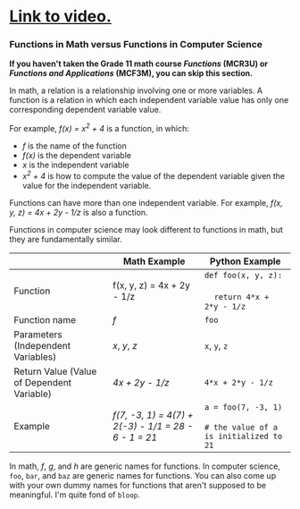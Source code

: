 # [Link to video.](https://www.youtube.com/watch?v=EZbphDwR7Qs&list=PLVD25niNi0Bkf2psAf7PzB1SV068XyNPo&index=33)

### Functions in Math versus Functions in Computer Science

**If you haven't taken the Grade 11 math course *Functions* (MCR3U) or *Functions and Applications* (MCF3M), you can skip this section.**

In math, a relation is a relationship involving one or more variables. A function is a relation in which each independent variable value has only one corresponding dependent variable value.

For example, *f(x) = x<sup>2</sup> + 4* is a function, in which:

* *f* is the name of the function
* *f(x)* is the dependent variable
* *x* is the independent variable
* *x<sup>2</sup> + 4* is how to compute the value of the dependent variable given the value for the independent variable.

Functions can have more than one independent variable. For example, *f(x, y, z) = 4x + 2y - 1/z* is also a function.

Functions in computer science may look different to functions in math, but they are fundamentally similar.

| | Math Example | Python Example |
| --- | --- | ---|
| Function | f(x, y, z) = 4x + 2y - 1/z | `def foo(x, y, z): `<br></br>&nbsp;&nbsp;&nbsp;&nbsp;`return 4*x + 2*y - 1/z` |
| Function name | *f* | `foo` |
| Parameters (Independent Variables) | *x*, *y*, *z* | `x`, `y`, `z` |
| Return Value (Value of Dependent Variable) | *4x + 2y - 1/z* | `4*x + 2*y - 1/z` |
| Example| *f(7, -3, 1) = 4(7) + 2(-3) - 1/1 = 28 - 6 - 1 = 21* | `a = foo(7, -3, 1)`<br/></br>`# the value of a is initialized to 21` |

In math, *f*, *g*, and *h* are generic names for functions. In computer science, `foo`, `bar`, and `baz` are generic names for functions. You can also come up with your own dummy names for functions that aren't supposed to be meaningful. I'm quite fond of `bloop`.
